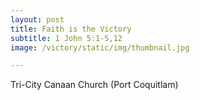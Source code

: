 ```yaml
---
layout: post
title: Faith is the Victory
subtitle: 1 John 5:1-5,12
image: /victory/static/img/thumbnail.jpg

---
```


Tri-City Canaan Church (Port Coquitlam)
